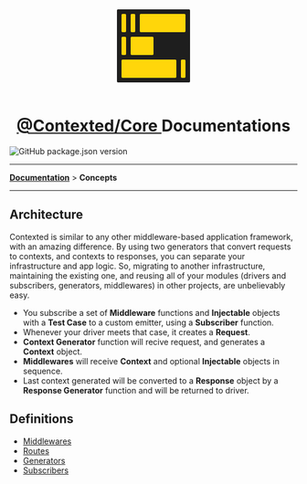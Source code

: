 <div align="center">
    <img alt="Contexted Logo" width="128" src="https://raw.githubusercontent.com/contexted-js/brand/master/dark/main-fill.svg">
    <br />
    <br />
    <h1>
		<a href="https://github.com/contexted-js/core">
        	@Contexted/Core
    	</a>
		<span>Documentations</span>
	</h1>
</div>

<img alt="GitHub package.json version" src="https://img.shields.io/github/package-json/v/contexted-js/core">

---

[**Documentation**](../) > **Concepts**

---

## Architecture

Contexted is similar to any other middleware-based application framework, with an amazing difference. By using two generators that convert requests to contexts, and contexts to responses, you can separate your infrastructure and app logic. So, migrating to another infrastructure, maintaining the existing one, and reusing all of your modules (drivers and subscribers, generators, middlewares) in other projects, are unbelievably easy.

-   You subscribe a set of **Middleware** functions and **Injectable** objects with a **Test Case** to a custom emitter, using a **Subscriber** function.
-   Whenever your driver meets that case, it creates a **Request**.
-   **Context Generator** function will recive request, and generates a **Context** object.
-   **Middlewares** will receive **Context** and optional **Injectable** objects in sequence.
-   Last context generated will be converted to a **Response** object by a **Response Generator** function and will be returned to driver.

## Definitions

-   [Middlewares](middlewares.md)
-   [Routes](routes.md)
-   [Generators](generators.md)
-   [Subscribers](subscribers.md)
